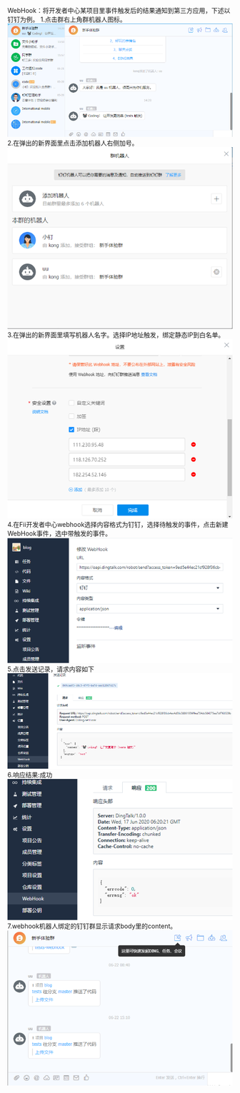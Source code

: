 WebHook：将开发者中心某项目里事件触发后的结果通知到第三方应用，下述以钉钉为例。
1.点击群右上角群机器人图标。
  ![](../图片/开发者中心/设置/WebHook/5f07d20d9b896.png)
2.在弹出的新界面里点击添加机器人右侧加号。
  ![](../图片/开发者中心/设置/WebHook/5f07d2188cc93.png)
3.在弹出的新界面里填写机器人名字。选择IP地址触发，绑定静态IP到白名单。
  ![](../图片/开发者中心/设置/WebHook/5f07d23b3c057.png)
4.在Fii开发者中心webhook选择内容格式为钉钉，选择待触发的事件，点击新建WebHook事件，选中带触发的事件。
  ![](../图片/开发者中心/设置/WebHook/5f07d24a898a6.png)
5.点击发送记录，请求内容如下
  ![](../图片/开发者中心/设置/WebHook/5f07d256e55d5.png)
6.响应结果:成功
  ![](../图片/开发者中心/设置/WebHook/5f07d28245ff5.png)
7.webhook机器人绑定的钉钉群显示请求body里的content。
  ![](../图片/开发者中心/设置/WebHook/5f07d29628ea2.png)
